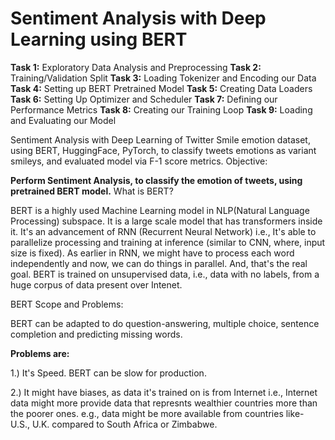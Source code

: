 # Sentiment Analysis with Deep Learning using BERT
**Task 1:** Exploratory Data Analysis and Preprocessing
**Task 2:** Training/Validation Split
**Task 3:** Loading Tokenizer and Encoding our Data
**Task 4:** Setting up BERT Pretrained Model
**Task 5:** Creating Data Loaders
**Task 6:** Setting Up Optimizer and Scheduler
**Task 7:** Defining our Performance Metrics
**Task 8:** Creating our Training Loop
**Task 9:** Loading and Evaluating our Model

Sentiment Analysis with Deep Learning of Twitter Smile emotion dataset, using BERT, HuggingFace, PyTorch, to classify tweets emotions as variant smileys, and evaluated model via F-1 score metrics.
Objective:

**Perform Sentiment Analysis, to classify the emotion of tweets, using pretrained BERT model.**
What is BERT?

BERT is a highly used Machine Learning model in NLP(Natural Language Processing) subspace. It is a large scale model that has transformers inside it. It's an advancement of RNN (Recurrent Neural Network) i.e., It's able to parallelize processing and training at inference (similar to CNN, where, input size is fixed). As earlier in RNN, we might have to process each word independently and now, we can do things in parallel. And, that's the real goal. BERT is trained on unsupervised data, i.e., data with no labels, from a huge corpus of data present over Intenet.

BERT Scope and Problems:

BERT can be adapted to do question-answering, multiple choice, sentence completion and predicting missing words.

**Problems are:**

1.) It's Speed. BERT can be slow for production.

2.) It might have biases, as data it's trained on is from Internet i.e., Internet data might more provide data that represnts wealthier countries more than the poorer ones. e.g., data might be more available from countries like- U.S., U.K. compared to South Africa or Zimbabwe.
